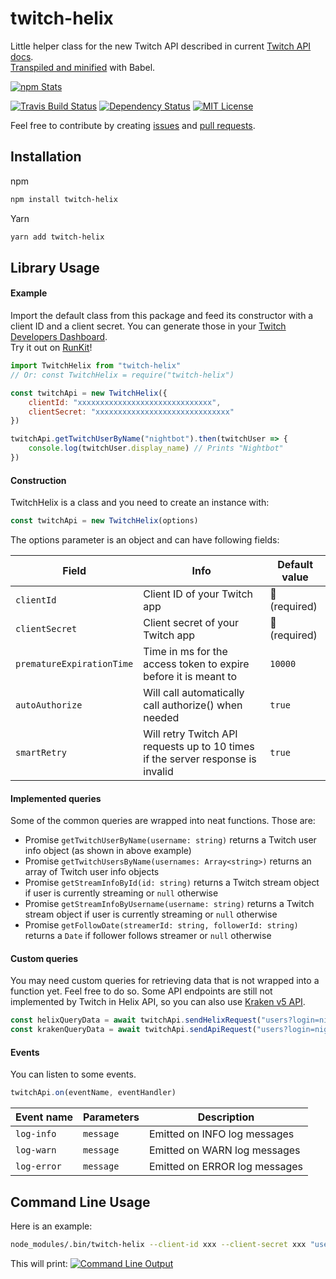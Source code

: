 # twitch-helix
Little helper class for the new Twitch API described in current [Twitch API docs](https://dev.twitch.tv/docs/api/reference).<br>
[Transpiled and minified](https://unpkg.com/twitch-helix) with Babel.

[![npm Stats](https://nodei.co/npm/twitch-helix.png?downloads=true&downloadRank=true&stars=true)](https://nodei.co/npm/twitch-helix/)

[![Travis Build Status](https://api.travis-ci.org/Jaid/twitch-helix.svg)](https://travis-ci.org/Jaid/twitch-helix)
[![Dependency Status](https://gemnasium.com/badges/github.com/Jaid/twitch-helix.svg)](https://gemnasium.com/github.com/Jaid/twitch-helix)
[![MIT License](https://img.shields.io/badge/license-MIT-blue.svg)](https://raw.githubusercontent.com/Jaid/twitch-helix/master/license.txt)

Feel free to contribute by creating [issues](https://github.com/Jaid/twitch-helix/issues) and [pull requests](https://github.com/Jaid/twitch-helix/pulls).

## Installation

npm
```bash
npm install twitch-helix
```

Yarn
```bash
yarn add twitch-helix
```

## Library Usage

#### Example

Import the default class from this package and feed its constructor with a client ID and a client secret. You can generate those in your [Twitch Developers Dashboard](https://dev.twitch.tv/dashboard/apps).<br>
Try it out on [RunKit](https://npm.runkit.com/twitch-helix)!

```jsx
import TwitchHelix from "twitch-helix"
// Or: const TwitchHelix = require("twitch-helix")

const twitchApi = new TwitchHelix({
    clientId: "xxxxxxxxxxxxxxxxxxxxxxxxxxxxxx",
    clientSecret: "xxxxxxxxxxxxxxxxxxxxxxxxxxxxxx"
})

twitchApi.getTwitchUserByName("nightbot").then(twitchUser => {
    console.log(twitchUser.display_name) // Prints "Nightbot"
})
```

#### Construction

TwitchHelix is a class and you need to create an instance with:

```jsx
const twitchApi = new TwitchHelix(options)
```

The options parameter is an object and can have following fields:

Field|Info|Default value
---|---|---
`clientId`|Client ID of your Twitch app|:no_entry_sign: (required)
`clientSecret`|Client secret of your Twitch app|:no_entry_sign: (required)
`prematureExpirationTime`|Time in ms for the access token to expire before it is meant to|`10000`
`autoAuthorize`|Will call automatically call authorize() when needed|`true`
`smartRetry`|Will retry Twitch API requests up to 10 times if the server response is invalid|`true`

#### Implemented queries

Some of the common queries are wrapped into neat functions. Those are:

- Promise `getTwitchUserByName(username: string)` returns a Twitch user info object (as shown in above example)
- Promise `getTwitchUsersByName(usernames: Array<string>)` returns an array of Twitch user info objects
- Promise `getStreamInfoById(id: string)` returns a Twitch stream object if user is currently streaming or `null` otherwise
- Promise `getStreamInfoByUsername(username: string)` returns a Twitch stream object if user is currently streaming or `null` otherwise
- Promise `getFollowDate(streamerId: string, followerId: string)` returns a `Date` if follower follows streamer or `null` otherwise

#### Custom queries

You may need custom queries for retrieving data that is not wrapped into a function yet. Feel free to do so. Some API endpoints are still not implemented by Twitch in Helix API, so you can also use [Kraken v5 API](https://dev.twitch.tv/docs/v5).

```jsx
const helixQueryData = await twitchApi.sendHelixRequest("users?login=nightbot&login=moobot")
const krakenQueryData = await twitchApi.sendApiRequest("users?login=nightbot,moobot", {api: "kraken"})
```

#### Events

You can listen to some events.
```jsx
twitchApi.on(eventName, eventHandler)
```

Event name|Parameters|Description
---|---|---
`log-info`|`message`|Emitted on INFO log messages
`log-warn`|`message`|Emitted on WARN log messages
`log-error`|`message`|Emitted on ERROR log messages

## Command Line Usage

Here is an example:
```bash
node_modules/.bin/twitch-helix --client-id xxx --client-secret xxx "users?login=nightbot"
``` 

This will print:
[![Command Line Output](https://i.imgur.com/PTdBOQW.png)](https://i.imgur.com/PTdBOQW.png)
